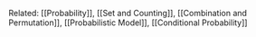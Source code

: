 
Related: [[Probability]], [[Set and Counting]], [[Combination and Permutation]], [[Probabilistic Model]], [[Conditional Probability]]





